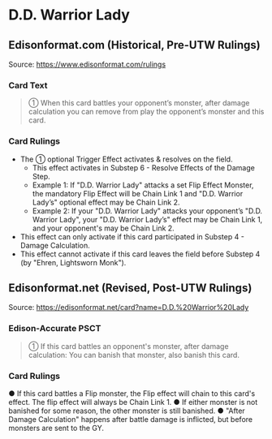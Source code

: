 # D.D. Warrior Lady

## Edisonformat.com (Historical, Pre-UTW Rulings)

Source: https://www.edisonformat.com/rulings

### Card Text

> ① When this card battles your opponent’s monster, after damage calculation you can remove from play the opponent’s monster and this card.

### Card Rulings

*   The ① optional Trigger Effect activates & resolves on the field.
    *   This effect activates in Substep 6 - Resolve Effects of the Damage Step.
    *   Example 1: If "D.D. Warrior Lady" attacks a set Flip Effect Monster, the mandatory Flip Effect will be Chain Link 1 and "D.D. Warrior Lady’s" optional effect may be Chain Link 2.
    *   Example 2: If your "D.D. Warrior Lady" attacks your opponent’s "D.D. Warrior Lady", your "D.D. Warrior Lady’s" effect may be Chain Link 1, and your opponent's may be Chain Link 2.
*   This effect can only activate if this card participated in Substep 4 - Damage Calculation.
*   This effect cannot activate if this card leaves the field before Substep 4 (by "Ehren, Lightsworn Monk").

## Edisonformat.net (Revised, Post-UTW Rulings)

Source: https://edisonformat.net/card?name=D.D.%20Warrior%20Lady

### Edison-Accurate PSCT

> ① If this card battles an opponent's monster, after damage calculation:
> You can banish that monster, also banish this card.

### Card Rulings

● If this card battles a Flip monster, the Flip effect will chain to this card's effect. The flip effect will always be Chain Link 1.
● If either monster is not banished for some reason, the other monster is still banished.
● "After Damage Calculation" happens after battle damage is inflicted, but before monsters are sent to the GY.
            